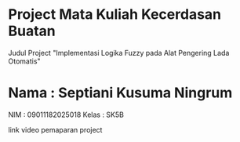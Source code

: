 # Project Mata Kuliah Kecerdasan Buatan

Judul Project "Implementasi Logika Fuzzy pada Alat Pengering Lada Otomatis"

# Nama  : Septiani Kusuma Ningrum
NIM   : 09011182025018
Kelas : SK5B

link video pemaparan project 
